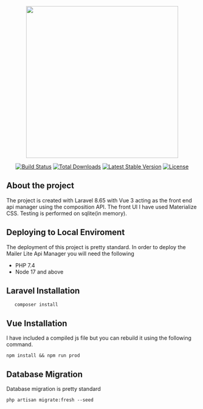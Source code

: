 <p align="center"><a href="https://laravel.com" target="_blank"><img src="https://www.mailerlite.com/assets/SEO/mailerlite.png" width="400"></a></p>

<p align="center">
<a href="https://travis-ci.org/laravel/framework"><img src="https://travis-ci.org/laravel/framework.svg" alt="Build Status"></a>
<a href="https://packagist.org/packages/laravel/framework"><img src="https://img.shields.io/packagist/dt/laravel/framework" alt="Total Downloads"></a>
<a href="https://packagist.org/packages/laravel/framework"><img src="https://img.shields.io/packagist/v/laravel/framework" alt="Latest Stable Version"></a>
<a href="https://packagist.org/packages/laravel/framework"><img src="https://img.shields.io/packagist/l/laravel/framework" alt="License"></a>
</p>

## About the project
The project is created with Laravel 8.65 with Vue 3 acting as the front end api manager using the composition API. The front UI I have used Materialize CSS. Testing is performed on sqlite(in memory). 

## Deploying to Local Enviroment

The deployment of this project is pretty standard. In order to deploy the Mailer Lite Api Manager you will need the following

- PHP 7.4
- Node 17 and above

## Laravel Installation
```Laravel installation
   composer install
```
## Vue Installation
I have included a compiled js file but you can rebuild it using the following command.
```
npm install && npm run prod
```
## Database Migration
Database migration is pretty standard
```
php artisan migrate:fresh --seed
```



